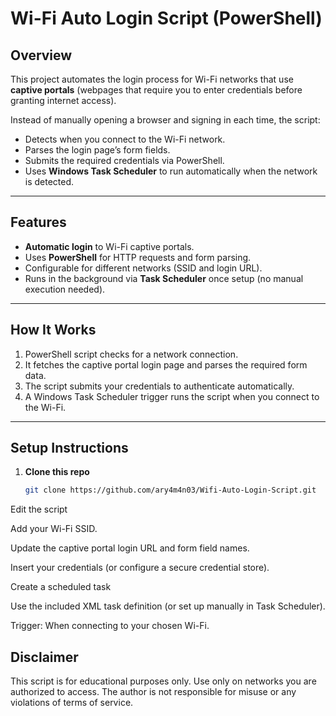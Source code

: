 # Wi-Fi Auto Login Script (PowerShell)

## Overview
This project automates the login process for Wi-Fi networks that use **captive portals** (webpages that require you to enter credentials before granting internet access).  

Instead of manually opening a browser and signing in each time, the script:

- Detects when you connect to the Wi-Fi network.  
- Parses the login page’s form fields.  
- Submits the required credentials via PowerShell.  
- Uses **Windows Task Scheduler** to run automatically when the network is detected.  

---

## Features
- **Automatic login** to Wi-Fi captive portals.
- Uses **PowerShell** for HTTP requests and form parsing.  
- Configurable for different networks (SSID and login URL).  
- Runs in the background via **Task Scheduler** once setup (no manual execution needed).  

---

## How It Works
1. PowerShell script checks for a network connection.  
2. It fetches the captive portal login page and parses the required form data.  
3. The script submits your credentials to authenticate automatically.  
4. A Windows Task Scheduler trigger runs the script when you connect to the Wi-Fi.  

---

## Setup Instructions
1. **Clone this repo**
   ```bash
   git clone https://github.com/ary4m4n03/Wifi-Auto-Login-Script.git
Edit the script

Add your Wi-Fi SSID.

Update the captive portal login URL and form field names.

Insert your credentials (or configure a secure credential store).

Create a scheduled task

Use the included XML task definition (or set up manually in Task Scheduler).

Trigger: When connecting to your chosen Wi-Fi.

## Disclaimer
This script is for educational purposes only.
Use only on networks you are authorized to access. The author is not responsible for misuse or any violations of terms of service.


